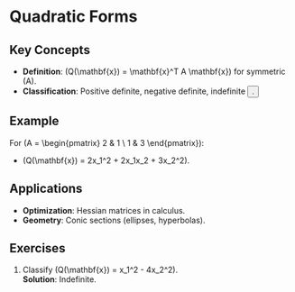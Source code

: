 # Quadratic Forms  
## Key Concepts  
- **Definition**: \(Q(\mathbf{x}) = \mathbf{x}^T A \mathbf{x}\) for symmetric \(A\).  
- **Classification**: Positive definite, negative definite, indefinite <button class="citation-flag" data-index="8">.  

## Example  
For \(A = \begin{pmatrix} 2 & 1 \\ 1 & 3 \end{pmatrix}\):  
- \(Q(\mathbf{x}) = 2x_1^2 + 2x_1x_2 + 3x_2^2\).  

## Applications  
- **Optimization**: Hessian matrices in calculus.  
- **Geometry**: Conic sections (ellipses, hyperbolas).  

## Exercises  
1. Classify \(Q(\mathbf{x}) = x_1^2 - 4x_2^2\).  
   **Solution**: Indefinite.  